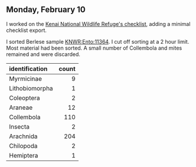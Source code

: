 
## Monday, February 10

I worked on the [Kenai National Wildlife Refuge's checklist](https://github.com/mlbowser/KenaiNWRspecies), adding a minimal checklist export.

I sorted Berlese sample [KNWR:Ento:11364](http://arctos.database.museum/guid/KNWR:Ento:11364). I cut off sorting at a 2 hour limit. Most material had been sorted. A small number of Collembola and mites remained and were discarded.

identification|count
:---|---:
Myrmicinae|9
Lithobiomorpha|1
Coleoptera|2
Araneae|12
Collembola|110
Insecta|2
Arachnida|204
Chilopoda|2
Hemiptera|1

